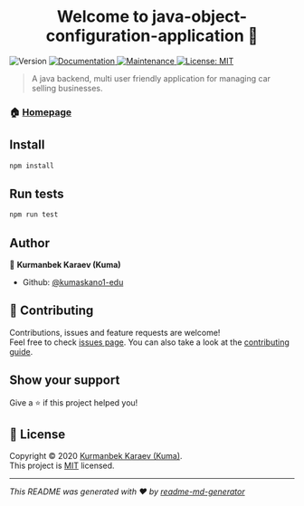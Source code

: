<h1 align="center">Welcome to java-object-configuration-application 👋</h1>
<p>
  <img alt="Version" src="https://img.shields.io/badge/version-1.0.0-blue.svg?cacheSeconds=2592000" />
  <a href="https://github.com/kumaskano1-edu/Automobile-Configuration-Web-App#readme" target="_blank">
    <img alt="Documentation" src="https://img.shields.io/badge/documentation-yes-brightgreen.svg" />
  </a>
  <a href="https://github.com/kumaskano1-edu/Automobile-Configuration-Web-App/graphs/commit-activity" target="_blank">
    <img alt="Maintenance" src="https://img.shields.io/badge/Maintained%3F-yes-green.svg" />
  </a>
  <a href="https://github.com/kumaskano1-edu/Automobile-Configuration-Web-App/blob/master/LICENSE" target="_blank">
    <img alt="License: MIT" src="https://img.shields.io/github/license/kumaskano1-edu/java-object-configuration-application" />
  </a>
</p>

> A java backend, multi user friendly application for managing car selling businesses.

### 🏠 [Homepage](https://github.com/kumaskano1-edu/Automobile-Configuration-Web-App#readme)

## Install

```sh
npm install
```

## Run tests

```sh
npm run test
```

## Author

👤 **Kurmanbek Karaev (Kuma)**

* Github: [@kumaskano1-edu](https://github.com/kumaskano1-edu)

## 🤝 Contributing

Contributions, issues and feature requests are welcome!<br />Feel free to check [issues page](https://github.com/kumaskano1-edu/Automobile-Configuration-Web-App/issues). You can also take a look at the [contributing guide](https://github.com/kumaskano1-edu/Automobile-Configuration-Web-App/blob/master/CONTRIBUTING.md).

## Show your support

Give a ⭐️ if this project helped you!

## 📝 License

Copyright © 2020 [Kurmanbek Karaev (Kuma)](https://github.com/kumaskano1-edu).<br />
This project is [MIT](https://github.com/kumaskano1-edu/Automobile-Configuration-Web-App/blob/master/LICENSE) licensed.

***
_This README was generated with ❤️ by [readme-md-generator](https://github.com/kefranabg/readme-md-generator)_